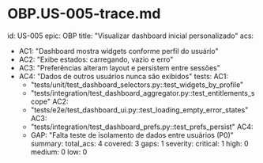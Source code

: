 # OBP.US-005-trace.md
id: US-005
epic: OBP
title: "Visualizar dashboard inicial personalizado"
acs:
  - AC1: "Dashboard mostra widgets conforme perfil do usuário"
  - AC2: "Exibe estados: carregando, vazio e erro"
  - AC3: "Preferências alteram layout e persistem entre sessões"
  - AC4: "Dados de outros usuários nunca são exibidos"
tests:
  AC1:
    - "tests/unit/test_dashboard_selectors.py::test_widgets_by_profile"
    - "tests/integration/test_dashboard_aggregator.py::test_entitlements_scope"
  AC2:
    - "tests/e2e/test_dashboard_ui.py::test_loading_empty_error_states"
  AC3:
    - "tests/integration/test_dashboard_prefs.py::test_prefs_persist"
  AC4:
    - GAP: "Falta teste de isolamento de dados entre usuários (P0)"
summary:
  total_acs: 4
  covered: 3
  gaps: 1
  severity:
    critical: 1
    high: 0
    medium: 0
    low: 0
